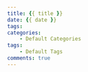 ```yaml
---
title: {{ title }}
date: {{ date }}
tags:
categories:
	- Default Categories
tags:
	- Default Tags
comments: true
---
```

